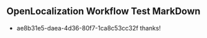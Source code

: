 ## OpenLocalization Workflow Test MarkDown
* ae8b31e5-daea-4d36-80f7-1ca8c53cc32f thanks!

<!--HONumber=Aug16_HO1-->


